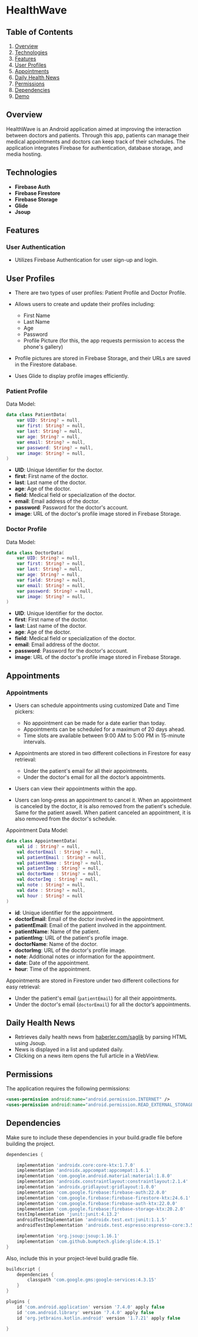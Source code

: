 # HealthWave

## Table of Contents
1. [Overview](#overview)
2. [Technologies](#technologies)
3. [Features](#features)
4. [User Profiles](#user-profiles)
5. [Appointments](#appointments)
6. [Daily Health News](#daily-health-news)
7. [Permissions](#permissions)
8. [Dependencies](#dependencies)
9. [Demo](#demo)

## Overview

HealthWave is an Android application aimed at improving the interaction between doctors and patients. Through this app, patients can manage their medical appointments and doctors can keep track of their schedules. The application integrates Firebase for authentication, database storage, and media hosting.


## Technologies

- **Firebase Auth**
- **Firebase Firestore**
- **Firebase Storage**
- **Glide**
- **Jsoup**

## Features

### User Authentication

- Utilizes Firebase Authentication for user sign-up and login.


##  User Profiles

- There are two types of user profiles: Patient Profile and Doctor Profile.
- Allows users to create and update their profiles including:
    - First Name
    - Last Name
    - Age
    - Password
    - Profile Picture (for this, the app requests permission to access the phone's gallery)
    
- Profile pictures are stored in Firebase Storage, and their URLs are saved in the Firestore database.
- Uses Glide to display profile images efficiently.

### Patient Profile
Data Model:
```kotlin
data class PatientData(
    var UID: String? = null,
    var first: String? = null,
    var last: String? = null,
    var age: String? = null,
    var email: String? = null,
    var password: String? = null,
    var image: String? = null,
)
```
- **UID**: Unique Identifier for the doctor.
- **first**: First name of the doctor.
- **last**: Last name of the doctor.
- **age**: Age of the doctor.
- **field**: Medical field or specialization of the doctor.
- **email**: Email address of the doctor.
- **password**: Password for the doctor's account.
- **image**: URL of the doctor's profile image stored in Firebase Storage.

### Doctor Profile
Data Model:
```kotlin
data class DoctorData(
    var UID: String? = null,
    var first: String? = null,
    var last: String? = null,
    var age: String? = null,
    var field: String? = null,
    var email: String? = null,
    var password: String? = null,
    var image: String? = null,
)
```

- **UID**: Unique Identifier for the doctor.
- **first**: First name of the doctor.
- **last**: Last name of the doctor.
- **age**: Age of the doctor.
- **field**: Medical field or specialization of the doctor.
- **email**: Email address of the doctor.
- **password**: Password for the doctor's account.
- **image**: URL of the doctor's profile image stored in Firebase Storage.

## Appointments

### Appointments

- Users can schedule appointments using customized Date and Time pickers:
    - No appointment can be made for a date earlier than today.
    - Appointments can be scheduled for a maximum of 20 days ahead.
    - Time slots are available between 9:00 AM to 5:00 PM in 15-minute intervals.
  
- Appointments are stored in two different collections in Firestore for easy retrieval:
    - Under the patient's email for all their appointments.
    - Under the doctor's email for all the doctor’s appointments.
    
- Users can view their appointments within the app.
- Users can long-press an appointment to cancel it. When an appointment is canceled by the doctor, it is also removed from the patient's schedule. Same for the patient aswell. When patient canceled an appointment, it is also removed from the doctor's schedule. 



Appointment Data Model:
```kotlin
data class AppointmentData(
    val id : String? = null,
    val doctorEmail : String? = null,
    val patientEmail : String? = null,
    val patientName : String? = null,
    val patientImg : String? = null,
    val doctorName : String? = null,
    val doctorImg : String? = null,
    val note : String? = null,
    val date : String? = null,
    val hour : String? = null
)
```
- **id**: Unique identifier for the appointment.
- **doctorEmail**: Email of the doctor involved in the appointment.
- **patientEmail**: Email of the patient involved in the appointment.
- **patientName**: Name of the patient.
- **patientImg**: URL of the patient's profile image.
- **doctorName**: Name of the doctor.
- **doctorImg**: URL of the doctor's profile image.
- **note**: Additional notes or information for the appointment.
- **date**: Date of the appointment.
- **hour**: Time of the appointment.

Appointments are stored in Firestore under two different collections for easy retrieval:
- Under the patient's email (`patientEmail`) for all their appointments.
- Under the doctor's email (`doctorEmail`) for all the doctor’s appointments.

## Daily Health News
- Retrieves daily health news from [haberler.com/saglik](https://www.haberler.com/saglik/) by parsing HTML using Jsoup.
- News is displayed in a list and updated daily.
- Clicking on a news item opens the full article in a WebView.

## Permissions

The application requires the following permissions:
```xml
<uses-permission android:name="android.permission.INTERNET" />
<uses-permission android:name="android.permission.READ_EXTERNAL_STORAGE" />
```
## Dependencies
Make sure to include these dependencies in your build.gradle file before building the project.
```groovy
dependencies {

    implementation 'androidx.core:core-ktx:1.7.0'
    implementation 'androidx.appcompat:appcompat:1.6.1'
    implementation 'com.google.android.material:material:1.8.0'
    implementation 'androidx.constraintlayout:constraintlayout:2.1.4'
    implementation 'androidx.gridlayout:gridlayout:1.0.0'
    implementation 'com.google.firebase:firebase-auth:22.0.0'
    implementation 'com.google.firebase:firebase-firestore-ktx:24.6.1'
    implementation 'com.google.firebase:firebase-auth-ktx:22.0.0'
    implementation 'com.google.firebase:firebase-storage-ktx:20.2.0'
    testImplementation 'junit:junit:4.13.2'
    androidTestImplementation 'androidx.test.ext:junit:1.1.5'
    androidTestImplementation 'androidx.test.espresso:espresso-core:3.5.1'

    implementation 'org.jsoup:jsoup:1.16.1'
    implementation 'com.github.bumptech.glide:glide:4.15.1'
}
```
Also, include this in your project-level build.gradle file.
```groovy
buildscript {
    dependencies {
        classpath 'com.google.gms:google-services:4.3.15'
    }
}

plugins {
    id 'com.android.application' version '7.4.0' apply false
    id 'com.android.library' version '7.4.0' apply false
    id 'org.jetbrains.kotlin.android' version '1.7.21' apply false

}
